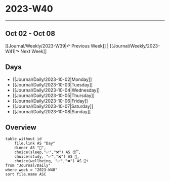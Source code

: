 # 2023-W40
---

## Oct 02 - Oct 08

[[Journal/Weekly/2023-W39|↶ Previous Week]] | [[Journal/Weekly/2023-W41|↷ Next Week]]

## Days

- [[Journal/Daily/2023-10-02|Monday]]
- [[Journal/Daily/2023-10-03|Tuesday]]
- [[Journal/Daily/2023-10-04|Wednesday]]
- [[Journal/Daily/2023-10-05|Thursday]]
- [[Journal/Daily/2023-10-06|Friday]]
- [[Journal/Daily/2023-10-07|Saturday]]
- [[Journal/Daily/2023-10-08|Sunday]]

## Overview

```dataview
table without id
	file.link AS "Day"
	dinner AS "🍚",
	choice(sleep,"✅","❌") AS 😴,
	choice(study, "✅","❌") AS 📖,
	choice(wellbeing, "✅","❌") AS 🧑‍⚕️
from "Journal/Daily"
where week = "2023-W40"
sort file.name ASC
```

